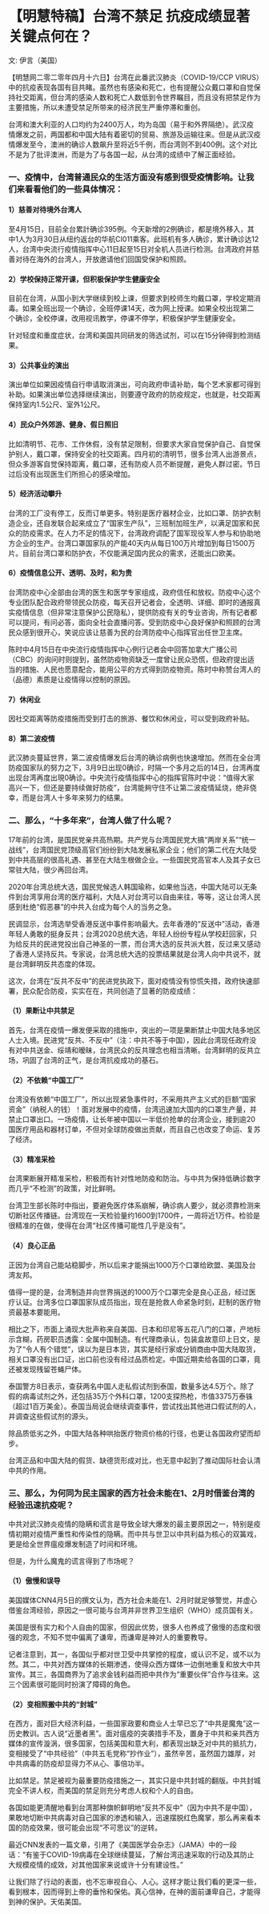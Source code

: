 # 【明慧特稿】台湾不禁足 抗疫成绩显著 关键点何在？

文: 伊言（美国）　　

【明慧网二零二零年四月十六日】台湾在此番武汉肺炎（COVID-19/CCP VIRUS）中的抗疫表现各国有目共睹。虽然也有感染和死亡，也有提醒公众戴口罩和自觉保持社交距离，但台湾的感染人数和死亡人数低到令世界瞩目，而且没有把禁足作为主要措施，所以未遭受禁足所带来的经济民生严重停滞和重创。

台湾和澳大利亚的人口均约为2400万人，均为岛国（易于和外界隔绝）。武汉疫情爆发之前，两国都和中国大陆有着密切的贸易、旅游及运输往来。但是从武汉疫情爆发至今，澳洲的确诊人数飙升至将近5千例，而台湾则不到400例。这个对比不是为了批评澳洲，而是为了与各国一起，从台湾的成绩中了解正面经验。

### 一、疫情中，台湾普通民众的生活方面没有感到很受疫情影响。让我们来看看他们的一些具体情况：

#### 1）慈善对待境外台湾人

至4月15日，目前全台累計确诊395例。今天新增的2例确诊，都是境外移入，其中1人为3月30日从纽约返台的华航CI011乘客。此班机有多人确诊，累计确诊达12人，台湾中央流行疫情指挥中心11日起至15日对全机人员进行检测。台湾政府并慈善对待在海外的台湾人，开放邀请他们回国受保护和照顾。

#### 2）学校保持正常开课，但积极保护学生健康安全

目前在台湾，从国小到大学继续到校上课，但要求到校师生均戴口罩，学校定期消毒。如果全班出现一个确诊，全班停课14天，改为网上授课。如果全校出现第二个确诊，全校停课，改用视讯教学，停课不停学，积极保护学生健康安全。

针对轻度和重度症状，台湾和美国共同研发的筛选试剂，可以在15分钟得到检测结果。

#### 3）公共事业的演出

演出单位如果因疫情自行申请取消演出，可向政府申请补助，每个艺术家都可得到补助。如果演出单位选择继续演出，则要遵守政府的防疫规定，也就是，社交距离保持室内1.5公尺、室外1公尺。

#### 4）民众户外郊游、健身、假日照旧

比如清明节、花市、工作休假，没有禁足限制，但要求大家自觉保护自己、自觉保护别人，戴口罩，保持安全的社交距离。四月初的清明节，很多台湾人出游景点，但众多游客自觉保持距离，戴口罩，还有防疫人员不断提醒，避免人群过密。节日过后没有出现医生们所担心的感染增加。

#### 5）经济活动攀升

台湾的工厂没有停工，反而订单更多。特别是医疗器材企业，比如口罩、防护衣制造企业，还自发联合起来成立了“国家生产队”，三班制加班生产，以满足国家和民众的防疫需求。在人力不足的情况下，台湾政府调配了国军现役军人参与和协助地方企业的生产。台湾口罩国家队的产能40天内从每日100万片增加到每日1500万片。目前台湾口罩和防护衣，不仅能满足国内民众的需求，还能出口欧美。

#### 6）疫情信息公开、透明、及时，和为贵

台湾防疫中心全部由台湾的医生和医学专家组成，政府信任和放权。防疫中心这个专业团队配合政府带领民众防疫，每天召开记者会，全透明、详细、即时的通报真实疫情信息（但非常注意保护公民隐私），提供防疫有关的专业咨询，所有记者都可以提问，有问必答，面向全社会直播问答。受到防疫中心良好保护和照顾的台湾民众感到很开心，笑说应该让慈善为民的台湾防疫中心指挥官出任世卫主席。

陈时中4月15日在中央流行疫情指挥中心例行记者会中回答加拿大广播公司（CBC）的询问时则提到，虽然防疫物资缺乏一度曾让民众恐慌，但政府提出适当的措施、人民也愿意配合，能用公平的方式得到防疫物资。陈时中称赞台湾人的（品德）素质是让疫情得以控制的原因。

#### 7）休闲业

因社交距离等防疫措施而受到打击的旅游、餐饮和休闲业，可以受到政府补贴。

#### 8）第二波疫情

武汉肺炎蔓延世界，第二波疫情爆发后台湾的确诊病例也快速增加。然而在全台湾防疫国家队的努力之下，3月9日出现0确诊，时隔一个多月之后的14日，台湾再度出现台湾再度出現0确诊。中央流行疫情指挥中心的指挥官陈时中说：“值得大家高兴一下，但还是要持续做好防疫”，台湾能夠守住不让第二波疫情延烧，绝非侥幸，而是台湾人十多年来努力的结果。

### 二、那么，“十多年来”，台湾人做了什么呢？

17年前的台湾，是国民党亲共高热期。共产党与台湾国民党大搞“两岸关系”“统一战线”，台湾国民党顶级高官们纷纷到大陆发展私家企业；他们的第二代在大陆受到中共高层的很高礼遇、甚至在大陆生根做企业。一些国民党高官本人及其子女已常驻大陆，很少再回台湾。

2020年台湾总统大选，国民党候选人韩国瑜称，如果他当选，中国大陆可以无条件到台湾享用台湾的医疗福利，大陆人对台湾可以自由来往，等等，这让台湾人民感到杜绝“假恶暴”的中共入台成为每个人的当务之急。

民调显示，台湾选举受香港反送中事件影响最大。去年香港的“反送中”活动，香港年轻人勇敢的挺身反共；台湾2020总统大选，年轻人纷纷专程从学校赶回家，只为给反共的民进党投出自己神圣的一票，而台湾大选的反共派大胜，反过来又感动了香港人坚持反共。专家说，台湾总统大选的投票结果就是台湾人向中共说不，就是台湾鲜明反共态度的体现。

这次，台湾在“反共不反中”的民进党执政下，面对疫情没有惊慌失措，政府快速部署，民众配合防疫，实实在在，共同创造了显著的防疫成绩：

#### （1）果断让中共禁足

首先，台湾在疫情一爆发便采取的措施中，突出的一项是果断禁止中国大陆多地区人士入境。民进党“反共、不反中”（注：中共不等于中国），因此台湾现任政府没有对中共送金、绥靖和暧昧，台湾民众的反共理念也相当清晰。台湾鲜明的反共立场，巩固了台湾的正气，是台湾抗疫成功的基石。

#### （2）不依赖“中国工厂”

台湾没有依赖“中国工厂”，所以出现紧急事件时，不采用共产主义式的巨额“国家资金”（纳税人的钱）！面对发展中的疫情，台湾迅速加大国内的口罩生产量，并禁止口罩出口。一场疫情，让长年被中国以一半低价抢单的台湾企业，接到逾20国医疗用品和器材订单，不但对全球防疫做出贡献，而且自己也改变了命运、复苏了经济。

#### （3）精准采检

台湾果断展开精准采检，积极而有针对性地防疫和防治。与中共为保持低确诊数字而几乎“不检测”的政策，对比鲜明。

台湾卫生部长陈时中指出，要避免医疗体系崩解，确诊病人要少，就必须靠检测来切断社区传播链。台湾现在一天检验量约1600到1700件，一周将近1万件。检验是很精准的在做，使得在台湾“社区传播可能性几乎是没有”。

#### （4）良心正品

正因为台湾自己能站稳脚步，所以后来才能捐出1000万个口罩给欧盟、美国及台湾友邦。

值得一提的是，台湾制造并向世界捐送的1000万个口罩完全是良心正品，经过医疗认证。台湾多位口罩国家队成员指出，现在是抢救人命紧急时刻，赶制的医疗物资最基本要能用。

相比之下，市面上涌现大批声称来自美国、日本和印尼等五花八门的口罩，产地标示含糊，药房职员透露：全属中国制造。有代理商承认，包装盒故意印上日文，是为了“令人有个错觉”，误以为是日本货，其实是经行家或分销商由中国大陆取货，相关口罩没有出口证，出口前也没有经过品质检定。中国近期卖给各国的口罩，竟还被发现残留苍蝇尸体。

泰国警方8日表示，查获两名中国人走私假试剂到泰国，数量多达4.5万个。除了假的病毒试剂之外，还包括35万个外科口罩，1200支探热枪，市值3375万泰铢（超过1百万美金）。泰国当局说会继续调查事件，尝试找出其他进口假试剂的人，并调查这些假试剂的源头。

除品质低劣之外，中国大陆各种哄抬医疗物资价格的行径，也更让各国政府望而却步。

台湾正品和中国大陆的假货、缺德货形成对比，也无意中起到了推动国际社会认清中共的作用。

### 三、那么，为何同为民主国家的西方社会未能在1、2月时借鉴台湾的经验迅速抗疫呢？

中共对武汉肺炎疫情的隐瞒和谎言是导致全球大爆发的最主要原因之一，特别是疫情初期对疫情严重性和传染性的隐瞒。而中共与世卫以中共利益为核心的双簧戏，更是给全世界瘟疫爆发制造了时间和环境。

但是，为什么魔鬼的谎言得到了市场呢？

#### （1）傲慢和误导

美国媒体CNN4月5日的撰文认为，西方社会未能在1、2月时就足够警觉，并虚心借鉴台湾经验，原因之一很可能与台湾并非世界卫生组织（WHO）成员国有关。

美国是很有实力和个人自由的国家，但因此优势，很多人也养成了傲慢的态度和很强的观念，不知不觉中偏离了谦卑，而谦卑是神对人的重要教导。

记者注意到，其一，各国似乎都对世卫受中共掌控的程度，或认识不足，或不以为然。其二，中共对西方媒体的长期渗透，使得众西方媒体一边倒地重复和放大中共宣传。其三，各国商界为了追求金钱利益而把中共作为“重要伙伴”合作与往来。这三个因素很可能同时扮演了障碍的角色。

#### （2）变相照搬中共的“封城”

在西方，面对巨大经济利益，一些国家政要和商业人士早已忘了“中共是魔鬼”这一历史教训。古人说“近墨者黑”。面对瘟疫的突袭措手不及，置身于中共和亲共西方媒体的宣传漩涡，很多国家，包括美国和意大利，都表现出缺乏对中共的抵抗力，变相接受了“中共经验”（中共五毛党称“抄作业”），虽然辛苦，虽然国力雄厚，对中共病毒的防疫却显得力不从心、事倍功半。

比如禁足。禁足被视为最重要防疫措施之一，其实只是中共封城的翻版。中共封城完全不讲人权，而美国的禁足则充分考虑人权和个人的自由。

各国如能更清醒地看到台湾那种旗帜鲜明地“反共不反中”（因为中共不是中国），果敢地切断中共病毒对自己国家的渗透和输入，迅速摆脱红色魔掌，那么再来看本国的防疫效果，很可能会出现“不可思议”的逆转。

最近CNN发表的一篇文章，引用了《美国医学会杂志》（JAMA）中的一段话：“有鉴于COVID-19病毒在全球继续蔓延，了解台湾迅速采取的行动及其防止大规模疫情的成效，对其他国家来说或许十分有建设性。”

让我们除了行动的表面，也不忘审视自心、人心。这样才能让我们看的更深一些，看到根本，因而得到上帝的垂怜和保佑。真心信神，在神的面前谦卑自己，才能得到神的保护。天佑美国。